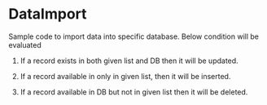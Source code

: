 # DataImport
Sample code to import data into specific database.
Below condition will be evaluated

1. If a record exists in both given list and DB then it will be updated.

2. If a record available in only in given list, then it will be inserted.

3. If a record available in DB but not in given list then it will be deleted.
